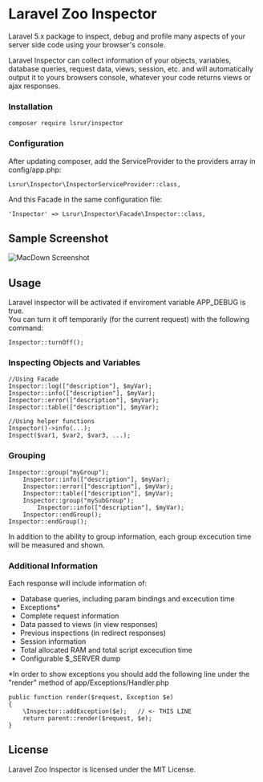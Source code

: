 # Laravel Zoo Inspector
Laravel 5.x package to inspect, debug and profile many aspects of your server side code using your browser's console.

Laravel Inspector can collect information of your objects, variables, database queries, request data, views, session, etc. and will automatically output it to yours browsers console,	whatever your code returns views or ajax responses.

### Installation
	composer require lsrur/inspector


### Configuration
After updating composer, add the ServiceProvider to the providers array in config/app.php:

	Lsrur\Inspector\InspectorServiceProvider::class,

  
And this Facade in the same configuration file:

	'Inspector' => Lsrur\Inspector\Facade\Inspector::class,
	
	



## Sample Screenshot

![MacDown Screenshot](https://s31.postimg.org/vlfgyr21n/002.png)
  
## Usage
Laravel inspector will be activated if enviroment variable APP_DEBUG is true.  
You can turn it off temporarily (for the current request) with the following command:

	Inspector::turnOff();

### Inspecting Objects and Variables
	
	//Using Facade
	Inspector::log(["description"], $myVar);
	Inspector::info(["description"], $myVar);
	Inspector::error(["description"], $myVar);
	Inspector::table(["description"], $myVar);
	
	//Using helper functions
	Inspector()->info(...);
	Inspect($var1, $var2, $var3, ...);
	
	
### Grouping
	
	Inspector::group("myGroup");
		Inspector::info(["description"], $myVar);
		Inspector::error(["description"], $myVar);
		Inspector::table(["description"], $myVar);
		Inspector::group("mySubGroup");
			Inspector::info(["description"], $myVar);
		Inspector::endGroup();
	Inspector::endGroup();
		
In addition to the ability to group information, each group excecution time will be measured and shown.

### Additional Information 
Each response will include information of:

* Database queries, including param bindings and excecution time
* Exceptions*
* Complete request information
* Data passed to views (in view responses)
* Previous inspections (in redirect responses)
* Session information
* Total allocated RAM and total script excecution time
* Configurable $_SERVER dump 

*In order to show exceptions you should add the following line under the "render" method of app/Exceptions/Handler.php

    
    public function render($request, Exception $e)
    {
        \Inspector::addException($e); 	// <- THIS LINE
        return parent::render($request, $e);
    }  
    
    
## License
Laravel Zoo Inspector is licensed under the MIT License.